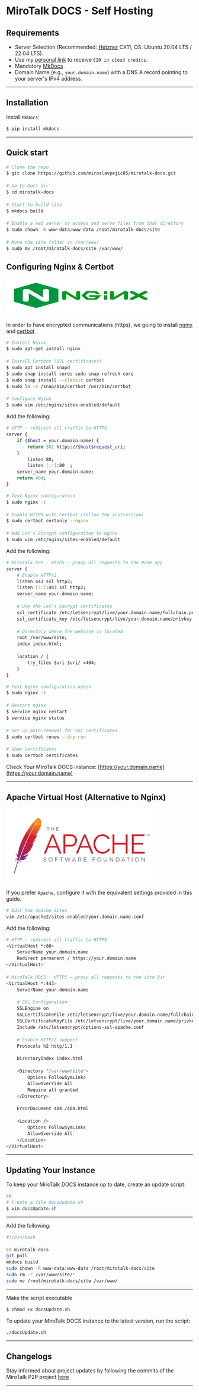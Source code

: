 # MiroTalk DOCS - Self Hosting

## Requirements

- Server Selection (Recommended: [Hetzner](https://www.hetzner.com/cloud) CX11, OS: Ubuntu 20.04 LTS / 22.04 LTS).
- Use my [personal link](https://hetzner.cloud/?ref=XdRifCzCK3bn) to receive `€⁠20 in cloud credits`.
- Mandatory [MkDocs](https://www.mkdocs.org/)
- Domain Name (e.g., `your.domain.name`) with a DNS A record pointing to your server's IPv4 address.

---

## Installation

Install `MkDocs`:

```bash
$ pip install mkdocs
```

---

## Quick start

```bash
# Clone the repo
$ git clone https://github.com/miroslavpejic85/mirotalk-docs.git

# Go to Docs dir
$ cd mirotalk-docs

# Start to build site
$ mkdocs build

# Enable a web server to access and serve files from that directory
$ sudo chown -R www-data:www-data /root/mirotalk-docs/site

# Move the site folder in /var/www/
$ sudo mv /root/mirotalk-docs/site /var/www/
```

## Configuring Nginx & Certbot

![nginx](../images/nginx.png)

In order to have encrypted communications (https), we going to install [nginx](https://www.nginx.com) and [certbot](https://certbot.eff.org)

```bash
# Install Nginx
$ sudo apt-get install nginx

# Install Certbot (SSL certificates)
$ sudo apt install snapd
$ sudo snap install core; sudo snap refresh core
$ sudo snap install --classic certbot
$ sudo ln -s /snap/bin/certbot /usr/bin/certbot

# Configure Nginx
$ sudo vim /etc/nginx/sites-enabled/default
```

Add the following:

```bash
# HTTP — redirect all traffic to HTTPS
server {
    if ($host = your.domain.name) {
        return 301 https://$host$request_uri;
    }
        listen 80;
        listen [::]:80  ;
    server_name your.domain.name;
    return 404;
}
```

```bash
# Test Nginx configuration
$ sudo nginx -t

# Enable HTTPS with Certbot (follow the instruction)
$ sudo certbot certonly --nginx

# Add Let's Encrypt configuration to Nginx
$ sudo vim /etc/nginx/sites-enabled/default
```

Add the following:

```bash
# MiroTalk P2P - HTTPS — proxy all requests to the Node app
server {
    # Enable HTTP/2
    listen 443 ssl http2;
    listen [::]:443 ssl http2;
    server_name your.domain.name;

    # Use the Let’s Encrypt certificates
    ssl_certificate /etc/letsencrypt/live/your.domain.name/fullchain.pem;
    ssl_certificate_key /etc/letsencrypt/live/your.domain.name/privkey.pem;

    # Directory where the website is located
    root /var/www/site;
    index index.html;

    location / {
        try_files $uri $uri/ =404;
    }
}
```

```bash
# Test Nginx configuration again
$ sudo nginx -t

# Restart nginx
$ service nginx restart
$ service nginx status

# Set up auto-renewal for SSL certificates
$ sudo certbot renew --dry-run

# Show certificates
$ sudo certbot certificates
```

Check Your MiroTalk DOCS instance: [https://your.domain.name](https://your.domain.name)

---

## Apache Virtual Host (Alternative to Nginx)

![apache](../images/apache.png)

If you prefer `Apache`, configure it with the equivalent settings provided in this guide.

```bash
# Edit the apache sites
vim /etc/apache2/sites-enabled/your.domain.name.conf
```

Add the following:

```bash
# HTTP — redirect all traffic to HTTPS
<VirtualHost *:80>
    ServerName your.domain.name
    Redirect permanent / https://your.domain.name
</VirtualHost>

# MiroTalk DOCS - HTTPS — proxy all requests to the site Dir
<VirtualHost *:443>
    ServerName your.domain.name

    # SSL Configuration
    SSLEngine on
    SSLCertificateFile /etc/letsencrypt/live/your.domain.name/fullchain.pem
    SSLCertificateKeyFile /etc/letsencrypt/live/your.domain.name/privkey.pem
    Include /etc/letsencrypt/options-ssl-apache.conf

    # Enable HTTP/2 support
    Protocols h2 http/1.1

    DirectoryIndex index.html

    <Directory "/var/www/site">
        Options FollowSymLinks
        AllowOverride All
        Require all granted
    </Directory>

    ErrorDocument 404 /404.html

    <Location />
        Options FollowSymLinks
        AllowOverride All
    </Location>
</VirtualHost>
```

---

## Updating Your Instance

To keep your MiroTalk DOCS instance up to date, create an update script:

```bash
cd
# Create a file docsUpdate.sh
$ vim docsUpdate.sh
```

---

Add the following:

```bash
#!/bin/bash

cd mirotalk-docs
git pull
mkdocs build
sudo chown -R www-data:www-data /root/mirotalk-docs/site
sudo rm -r /var/www/site/*
sudo mv /root/mirotalk-docs/site /var/www/
```

---

Make the script executable

```bash
$ chmod +x docsUpdate.sh
```

To update your MiroTalk DOCS instance to the latest version, run the script:

```bash
./docsUpdate.sh
```

---

## Changelogs

Stay informed about project updates by following the commits of the MiroTalk P2P project [here](https://github.com/miroslavpejic85/mirotalk-docs/commits/main)

---
